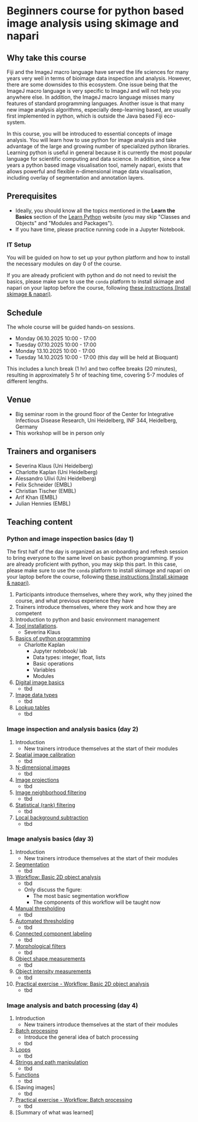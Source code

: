# Beginners course for python based image analysis using skimage and napari

## Why take this course

Fiji and the ImageJ macro language have served the life sciences for many years very well in terms of bioimage data inspection and analysis. However, there are some downsides to this ecosystem. One issue being that the ImageJ macro language is very specific to ImageJ and will not help you anywhere else. In addition, the ImageJ macro language misses many features of standard programming languages. Another issue is that many new image analysis algorithms, especially deep-learning based, are usually first implemented in python, which is outside the Java based Fiji eco-system.

In this course, you will be introduced to essential concepts of image analysis. You will learn how to use python for image analysis and take advantage of the large and growing number of specialized python libraries. Learning python is useful in general because it is currently the most popular language for scientific computing and data science. In addition, since a few years a python based image visualisation tool, namely napari, exists that allows powerful and flexible n-dimensional image data visualisation, including overlay of segmentation and annotation layers.

## Prerequisites

* Ideally, you should know all the topics mentioned in the **Learn the Basics** section of the [Learn Python](https://www.learnpython.org/en/Welcome) website (you may skip "Classes and Objects" and "Modules and Packages").
* If you have time, please practice running code in a Jupyter Notebook. 

### IT Setup

You will be guided on how to set up your python platform and how to install the necessary modules on day 0 of the course.  

If you are already proficient with python and do not need to revisit the basics, please make sure to use the `conda` platform to install skimage and napari on your laptop before the course, following [these instructions (Install skimage & napari)](https://neubias.github.io/training-resources/tool_installation/index.html#skimage_napari). 

## Schedule

The whole course will be guided hands-on sessions.

- Monday 06.10.2025 10:00 - 17:00
- Tuesday 07.10.2025 10:00 - 17:00
- Monday 13.10.2025 10:00 - 17:00
- Tuesday 14.10.2025 10:00 - 17:00 (this day will be held at Bioquant)

This includes a lunch break (1 hr) and two coffee breaks (20 minutes), resulting in approximately 5 hr of teaching time, covering 5-7 modules of different lengths.

## Venue

- Big seminar room in the ground floor of the Center for Integrative Infectious Disease Research, Uni Heidelberg, INF 344, Heidelberg, Germany
- This workshop will be in person only

## Trainers and organisers

- Severina Klaus (Uni Heidelberg)
- Charlotte Kaplan (Uni Heidelberg)
- Alessandro Ulivi (Uni Heidelberg)
- Felix Schneider (EMBL)
- Christian Tischer (EMBL)
- Arif Khan (EMBL)
- Julian Hennies (EMBL)

## Teaching content

### Python and image inspection basics (day 1)

The first half of the day is organized as an onboarding and refresh session to bring everyone to the same level on basic python programming. If you are already proficient with python, you may skip this part. In this case, please make sure to use the `conda` platform to install skimage and napari on your laptop before the course, following [these instructions (Install skimage & napari)](https://neubias.github.io/training-resources/tool_installation/index.html#skimage_napari). 

1. Participants introduce themselves, where they work, why they joined the course, and what previous experience they have
1. Trainers introduce themselves, where they work and how they are competent
1. Introduction to python and basic environment management
1. [Tool installations](https://neubias.github.io/training-resources/tool_installation/index.html#skimage_napari).
   - Severina Klaus
1. [Basics of python programming](https://heibox.uni-heidelberg.de/d/da0a61ef203347c7aff2/)
   - Charlotte Kaplan
       - Jupyter notebook/ lab
       - Data types: integer, float, lists
       - Basic operations
       - Variables
       - Modules
1. [Digital image basics](https://neubias.github.io/training-resources/pixels/index.html)
    - tbd
1. [Image data types](https://neubias.github.io/training-resources/datatypes/index.html) 
    - tbd
1. [Lookup tables](https://neubias.github.io/training-resources/lut/index.html)
    - tbd

### Image inspection and analysis basics (day 2)

1. Introduction
    - New trainers introduce themselves at the start of their modules
1. [Spatial image calibration](https://neubias.github.io/training-resources/spatial_calibration/index.html) 
    - tbd
1. [N-dimensional images](https://neubias.github.io/training-resources/multidimensional_image_basics/)
    - tbd
1. [Image projections](https://neubias.github.io/training-resources/projections/index.html)
    - tbd
1. [Image neighborhood filtering](https://neubias.github.io/training-resources/filter_neighbourhood/index.html)
    - tbd
1. [Statistical (rank) filtering](https://neubias.github.io/training-resources/filter_statistical/index.html)
    - tbd
1. [Local background subtraction](https://neubias.github.io/training-resources/local_background_correction/index.html)
    - tbd

### Image analysis basics (day 3)
1. Introduction
    - New trainers introduce themselves at the start of their modules
1. [Segmentation](https://neubias.github.io/training-resources/segmentation/index.html)
    - tbd
1. [Workflow: Basic 2D object analysis](https://neubias.github.io/training-resources/workflow_segment_2d_nuclei_measure_shape/index.html)
    - tbd
    - Only discuss the figure:
        - The most basic segmentation workflow
        - The components of this workflow will be taught now
1. [Manual thresholding](https://neubias.github.io/training-resources/binarization/index.html)
    - tbd
1. [Automated thresholding](https://neubias.github.io/training-resources/auto_threshold/index.html) 
    - tbd
1. [Connected component labeling](https://neubias.github.io/training-resources/connected_components/index.html)
    - tbd
1. [Morphological filters](https://neubias.github.io/training-resources/filter_morphological/index.html)
    - tbd
1. [Object shape measurements](https://neubias.github.io/training-resources/measure_shapes/index.html)
    - tbd
1. [Object intensity measurements](https://neubias.github.io/training-resources/measure_intensities/index.html)
    - tbd
1. [Practical exercise - Workflow: Basic 2D object analysis](https://neubias.github.io/training-resources/workflow_segment_2d_nuclei_measure_shape/index.html)
    - tbd

### Image analysis and batch processing (day 4)
1. Introduction
    - New trainers introduce themselves at the start of their modules
1. [Batch processing](https://neubias.github.io/training-resources/batch_processing/index.html)
    - Introduce the general idea of batch processing
    - tbd
1. [Loops](https://neubias.github.io/training-resources/script_for_loop/index.html)
    - tbd
1. [Strings and path manipulation](https://neubias.github.io/training-resources/string_concat/index.html)
    - tbd
1. [Functions](https://neubias.github.io/training-resources/script_functions/index.html)
    - tbd
1. [Saving images]
    - tbd
1. [Practical exercise - Workflow: Batch processing](https://neubias.github.io/training-resources/batch_processing/index.html)
    - tbd
1. [Summary of what was learned]




